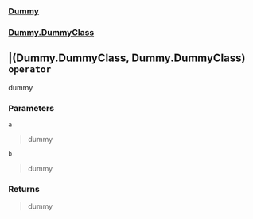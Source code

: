 ### [Dummy](./Dummy.md 'Dummy')
### [Dummy.DummyClass](./Dummy-DummyClass.md 'Dummy.DummyClass')
## |(Dummy.DummyClass, Dummy.DummyClass) `operator`
dummy
### Parameters

<a name='Dummy-DummyClass-op_BitwiseOr(Dummy-DummyClass- Dummy-DummyClass)-a'></a>
`a`
>dummy

<a name='Dummy-DummyClass-op_BitwiseOr(Dummy-DummyClass- Dummy-DummyClass)-b'></a>
`b`
>dummy
### Returns
>dummy
